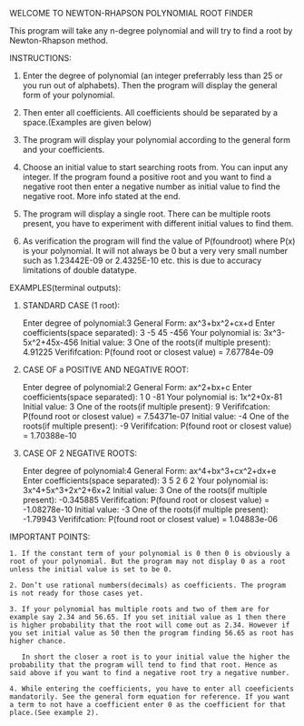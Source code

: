﻿WELCOME TO NEWTON-RHAPSON POLYNOMIAL ROOT FINDER

This program will take any n-degree polynomial and will try to find a root by Newton-Rhapson method.


INSTRUCTIONS:

1. Enter the degree of polynomial (an integer preferrably less than 25 or you run out of alphabets). Then the program will display the general form of your polynomial.

2. Then enter all coefficients. All coefficients should be separated by a space.(Examples are given below)

3. The program will display your polynomial according to the general form and your coefficients.

4. Choose an initial value to start searching roots from. You can input any integer. If the program found a positive root and you want to find a negative root then enter a negative number as initial value to find the negative 
root. More info stated at the end.

5. The program will display a single root. There can be multiple roots present, you have to experiment with different initial values to find them.

6. As verification the program will find the value of P(foundroot) where P(x) is your polynomial. It will not always be 0 but a very very small number such as 1.23442E-09 or 2.4325E-10 etc. this is due to accuracy limitations of double datatype.

        
       
EXAMPLES(terminal outputs):

1) STANDARD CASE (1 root):

	Enter degree of polynomial:3
	General Form: ax^3+bx^2+cx+d
	Enter coefficients(space separated): 3 -5 45 -456
	Your polynomial is: 3x^3-5x^2+45x-456
	Initial value: 3
	One of the roots(if multiple present): 4.91225
	Verififcation: P(found root or closest value) = 7.67784e-09

2) CASE OF a POSITIVE AND NEGATIVE ROOT:

	Enter degree of polynomial:2
	General Form: ax^2+bx+c
	Enter coefficients(space separated): 1 0 -81
	Your polynomial is: 1x^2+0x-81
	Initial value: 3
	One of the roots(if multiple present): 9
	Verififcation: P(found root or closest value) = 7.54371e-07
	Initial value: -4
	One of the roots(if multiple present): -9
	Verififcation: P(found root or closest value) = 1.70388e-10

3) CASE OF 2 NEGATIVE ROOTS:

	Enter degree of polynomial:4
	General Form: ax^4+bx^3+cx^2+dx+e
	Enter coefficients(space separated): 3 5 2 6 2
	Your polynomial is: 3x^4+5x^3+2x^2+6x+2
	Initial value: 3
	One of the roots(if multiple present): -0.345885
	Verififcation: P(found root or closest value) = -1.08278e-10
	Initial value: -3
	One of the roots(if multiple present): -1.79943
	Verififcation: P(found root or closest value) = 1.04883e-06


IMPORTANT POINTS:

    1. If the constant term of your polynomial is 0 then 0 is obviously a root of your polynomial. But the program may not display 0 as a root unless the initial value is set to be 0.
       
    2. Don’t use rational numbers(decimals) as coefficients. The program is not ready for those cases yet.
       
    3. If your polynomial has multiple roots and two of them are for example say 2.34 and 56.65. If you set initial value as 1 then there is higher probability that the root will come out as 2.34. However if you set initial value as 50 then the program finding 56.65 as root has higher chance.
       
       In short the closer a root is to your initial value the higher the probability that the program will tend to find that root. Hence as said above if you want to find a negative root try a negative number.
       
    4. While entering the coefficients, you have to enter all coeeficients mandatorily. See the general form equation for reference. If you want a term to not have a coefficient enter 0 as the coefficient for that place.(See example 2).

	
	 	







 
